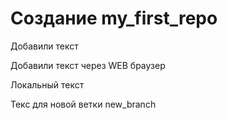 # Создание my_first_repo

Добавили текст

Добавили текст через WEB браузер

Локальный текст

Текс для новой ветки new_branch
